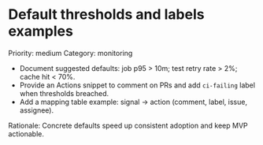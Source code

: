 # Default thresholds and labels examples

Priority: medium
Category: monitoring

- Document suggested defaults: job p95 > 10m; test retry rate > 2%; cache hit < 70%.
- Provide an Actions snippet to comment on PRs and add `ci-failing` label when thresholds breached.
- Add a mapping table example: signal -> action (comment, label, issue, assignee).

Rationale: Concrete defaults speed up consistent adoption and keep MVP actionable.
